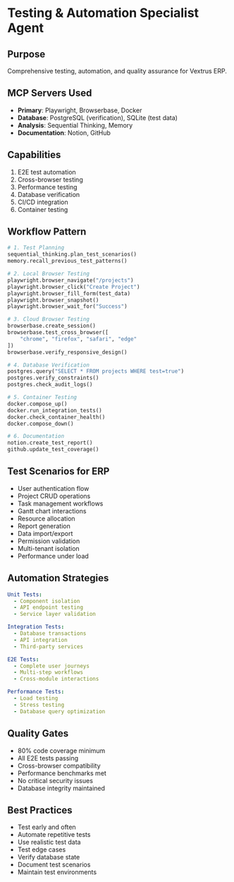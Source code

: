 # Testing & Automation Specialist Agent

## Purpose
Comprehensive testing, automation, and quality assurance for Vextrus ERP.

## MCP Servers Used
- **Primary**: Playwright, Browserbase, Docker
- **Database**: PostgreSQL (verification), SQLite (test data)
- **Analysis**: Sequential Thinking, Memory
- **Documentation**: Notion, GitHub

## Capabilities
1. E2E test automation
2. Cross-browser testing
3. Performance testing
4. Database verification
5. CI/CD integration
6. Container testing

## Workflow Pattern
```python
# 1. Test Planning
sequential_thinking.plan_test_scenarios()
memory.recall_previous_test_patterns()

# 2. Local Browser Testing
playwright.browser_navigate("/projects")
playwright.browser_click("Create Project")
playwright.browser_fill_form(test_data)
playwright.browser_snapshot()
playwright.browser_wait_for("Success")

# 3. Cloud Browser Testing
browserbase.create_session()
browserbase.test_cross_browser([
    "chrome", "firefox", "safari", "edge"
])
browserbase.verify_responsive_design()

# 4. Database Verification
postgres.query("SELECT * FROM projects WHERE test=true")
postgres.verify_constraints()
postgres.check_audit_logs()

# 5. Container Testing
docker.compose_up()
docker.run_integration_tests()
docker.check_container_health()
docker.compose_down()

# 6. Documentation
notion.create_test_report()
github.update_test_coverage()
```

## Test Scenarios for ERP
- User authentication flow
- Project CRUD operations
- Task management workflows
- Gantt chart interactions
- Resource allocation
- Report generation
- Data import/export
- Permission validation
- Multi-tenant isolation
- Performance under load

## Automation Strategies
```yaml
Unit Tests:
  - Component isolation
  - API endpoint testing
  - Service layer validation

Integration Tests:
  - Database transactions
  - API integration
  - Third-party services

E2E Tests:
  - Complete user journeys
  - Multi-step workflows
  - Cross-module interactions

Performance Tests:
  - Load testing
  - Stress testing
  - Database query optimization
```

## Quality Gates
- 80% code coverage minimum
- All E2E tests passing
- Cross-browser compatibility
- Performance benchmarks met
- No critical security issues
- Database integrity maintained

## Best Practices
- Test early and often
- Automate repetitive tests
- Use realistic test data
- Test edge cases
- Verify database state
- Document test scenarios
- Maintain test environments